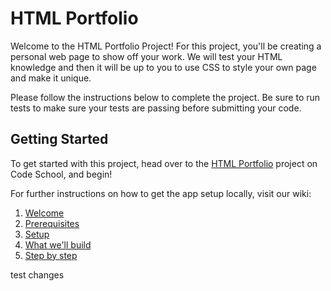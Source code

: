 # HTML Portfolio

Welcome to the HTML Portfolio Project! For this project, you'll be creating a personal web page to show off your work. We will test your HTML knowledge and then it will be up to you to use CSS to style your own page and make it unique.

Please follow the instructions below to complete the project. Be sure to run tests to make sure your tests are passing before submitting your code.

## Getting Started

To get started with this project, head over to the [HTML Portfolio](#) project on Code School, and begin!

For further instructions on how to get the app setup locally, visit our wiki:

1. [Welcome](https://github.com/codeschool/project-html-portfolio/wiki)
2. [Prerequisites](https://github.com/codeschool/project-html-portfolio/wiki/Prerequisites)
3. [Setup](https://github.com/codeschool/project-html-portfolio/wiki/Setup)
4. [What we'll build](https://github.com/codeschool/project-html-portfolio/wiki/What-we'll-build)
5. [Step by step](https://github.com/codeschool/project-html-portfolio/wiki/Step-by-step)

test changes
